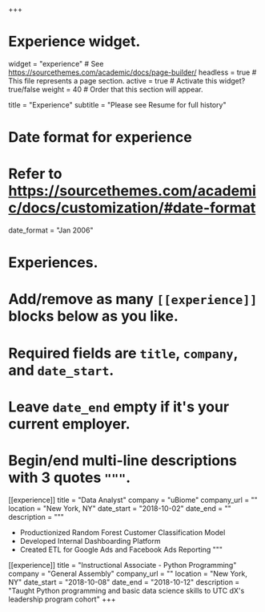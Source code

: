 +++
# Experience widget.
widget = "experience"  # See https://sourcethemes.com/academic/docs/page-builder/
headless = true  # This file represents a page section.
active = true  # Activate this widget? true/false
weight = 40  # Order that this section will appear.

title = "Experience"
subtitle = "Please see Resume for full history"

# Date format for experience
#   Refer to https://sourcethemes.com/academic/docs/customization/#date-format
date_format = "Jan 2006"

# Experiences.
#   Add/remove as many `[[experience]]` blocks below as you like.
#   Required fields are `title`, `company`, and `date_start`.
#   Leave `date_end` empty if it's your current employer.
#   Begin/end multi-line descriptions with 3 quotes `"""`.
[[experience]]
  title = "Data Analyst"
  company = "uBiome"
  company_url = ""
  location = "New York, NY"
  date_start = "2018-10-02"
  date_end = ""
  description = """
  * Productionized Random Forest Customer Classification Model
  * Developed Internal Dashboarding Platform
  * Created ETL for Google Ads and Facebook Ads Reporting
  """

[[experience]]
  title = "Instructional Associate - Python Programming"
  company = "General Assembly"
  company_url = ""
  location = "New York, NY"
  date_start = "2018-10-08"
  date_end = "2018-10-12"
  description = "Taught Python programming and basic data science skills to UTC dX's leadership program cohort"
+++
